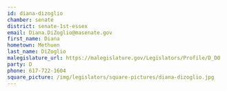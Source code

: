 ```yaml
---
id: diana-dizoglio
chamber: senate
district: senate-1st-essex
email: Diana.DiZoglio@masenate.gov
first_name: Diana
hometown: Methuen
last_name: DiZoglio
malegislature_url: https://malegislature.gov/Legislators/Profile/D_D0
party: D
phone: 617-722-1604
square_picture: /img/legislators/square-pictures/diana-dizoglio.jpg
---
```

